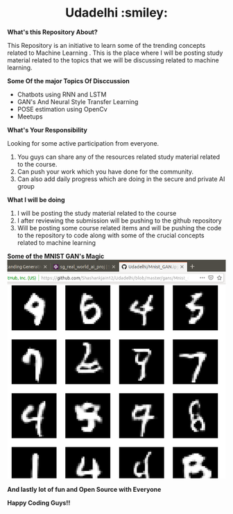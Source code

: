 <h1 align="center"> Udadelhi :smiley:</h1>

**What's this Repository About?**

This Repository is an initiative to learn some of the trending concepts related to Machine Learning . This is the place where I will be posting study material related to the topics that we will be discussing related to machine learning.

**Some Of the major Topics Of Disccussion**

* Chatbots using RNN and LSTM
* GAN's And Neural Style Transfer Learning
* POSE estimation using OpenCv
* Meetups

**What's Your Responsibility**

Looking for some active participation from everyone. 
1. You guys can share any of the resources related study material related to the course.
2. Can push your work which you have done for the community.
3. Can also add daily progress which are doing in the secure and private AI group

**What I will be doing**

1. I will be posting the study material related to the course
2. I after reviewing the submission will be pushing to the github repository
3. Will be posting some course related items and will be pushing the code to the repository to code along with some of the crucial concepts related to machine learning

**Some of the MNIST GAN's Magic**
![alt text](https://github.com/Shashankjain12/Udadelhi/blob/master/images/gan1.png)


**And lastly lot of fun and Open Source with Everyone**

**Happy Coding Guys!!**


